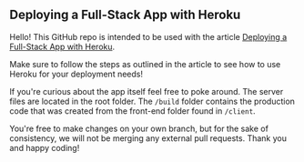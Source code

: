 ## Deploying a Full-Stack App with Heroku
Hello! This GitHub repo is intended to be used with the article [Deploying a Full-Stack App with Heroku](https://www.codecademy.com/articles/deploying-a-back-end-with-heroku).

Make sure to follow the steps as outlined in the article to see how to use Heroku for your deployment needs!

If you're curious about the app itself feel free to poke around. The server files are located in the root folder. The `/build` folder contains the production code that was created from the front-end folder found in `/client`.

You're free to make changes on your own branch, but for the sake of consistency, we will not be merging any external pull requests. Thank you and happy coding!
